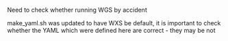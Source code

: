 Need to check whether running WGS by accident

make_yaml.sh was updated to have WXS be default, it is important to check whether the YAML which were defined here 
are correct - they may be not
